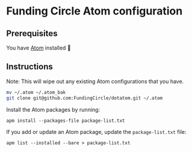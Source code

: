 # Funding Circle Atom configuration

## Prerequisites

You have [Atom](https://atom.io/) installed :rocket:

## Instructions

Note: This will wipe out any existing Atom configurations that you have.

```bash
mv ~/.atom ~/.atom_bak
git clone git@github.com:FundingCircle/dotatom.git ~/.atom
```

Install the Atom packages by running:

```
apm install --packages-file package-list.txt
```

If you add or update an Atom package, update the `package-list.txt` file:

```
apm list --installed --bare > package-list.txt
```
